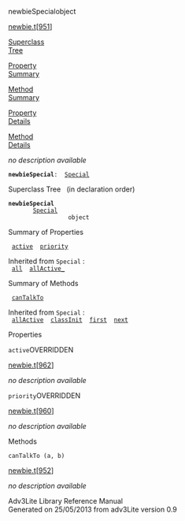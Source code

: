 ---
---
<span class="title">newbieSpecial</span><span class="type">object</span>

[newbie.t](../file/newbie.t.html)\[[951](../source/newbie.t.html#951)\]

[Superclass  
Tree](#_SuperClassTree_)

[Property  
Summary](#_PropSummary_)

[Method  
Summary](#_MethodSummary_)

[Property  
Details](#_Properties_)

[Method  
Details](#_Methods_)

<div class="fdesc">

*no description available*

**`newbieSpecial`**` :   `[`Special`](../object/Special.html)

</div>

<span id="_SuperClassTree_"></span>

<div class="mjhd">

<span class="hdln">Superclass Tree</span>   (in declaration order)

</div>

**`newbieSpecial`**  
`         `[`Special`](../object/Special.html)  
`                 object`  
<span id="_PropSummary_"></span>

<div class="mjhd">

<span class="hdln">Summary of Properties</span>  

</div>

` `[`active`](#active)`  `[`priority`](#priority)`  `

Inherited from `Special` :  
` `[`all`](../object/Special.html#all)`  `[`allActive_`](../object/Special.html#allActive_)`  `

<span id="_MethodSummary_"></span>

<div class="mjhd">

<span class="hdln">Summary of Methods</span>  

</div>

` `[`canTalkTo`](#canTalkTo)`  `

Inherited from `Special` :  
` `[`allActive`](../object/Special.html#allActive)`  `[`classInit`](../object/Special.html#classInit)`  `[`first`](../object/Special.html#first)`  `[`next`](../object/Special.html#next)`  `

<span id="_Properties_"></span>

<div class="mjhd">

<span class="hdln">Properties</span>  

</div>

<span id="active"></span>

`active`<span class="rem">OVERRIDDEN</span>

[newbie.t](../file/newbie.t.html)\[[962](../source/newbie.t.html#962)\]

<div class="desc">

*no description available*

</div>

<span id="priority"></span>

`priority`<span class="rem">OVERRIDDEN</span>

[newbie.t](../file/newbie.t.html)\[[960](../source/newbie.t.html#960)\]

<div class="desc">

*no description available*

</div>

<span id="_Methods_"></span>

<div class="mjhd">

<span class="hdln">Methods</span>  

</div>

<span id="canTalkTo"></span>

`canTalkTo (a, b)`

[newbie.t](../file/newbie.t.html)\[[952](../source/newbie.t.html#952)\]

<div class="desc">

*no description available*

</div>

<div class="ftr">

Adv3Lite Library Reference Manual  
Generated on 25/05/2013 from adv3Lite version 0.9

</div>
